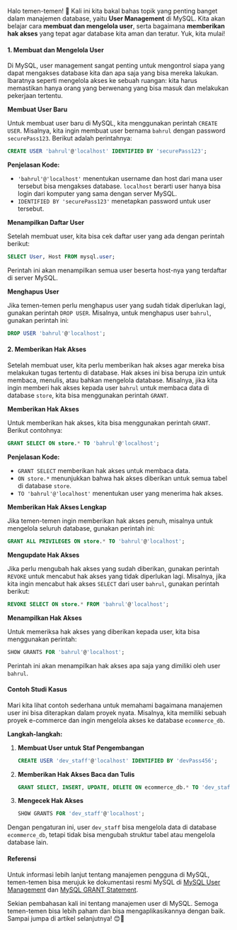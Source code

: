 Halo temen-temen! 👋 Kali ini kita bakal bahas topik yang penting banget dalam manajemen database, yaitu **User Management** di MySQL. Kita akan belajar cara **membuat dan mengelola user**, serta bagaimana **memberikan hak akses** yang tepat agar database kita aman dan teratur. Yuk, kita mulai!

#### **1. Membuat dan Mengelola User**

Di MySQL, user management sangat penting untuk mengontrol siapa yang dapat mengakses database kita dan apa saja yang bisa mereka lakukan. Ibaratnya seperti mengelola akses ke sebuah ruangan: kita harus memastikan hanya orang yang berwenang yang bisa masuk dan melakukan pekerjaan tertentu.

**Membuat User Baru**

Untuk membuat user baru di MySQL, kita menggunakan perintah `CREATE USER`. Misalnya, kita ingin membuat user bernama `bahrul` dengan password `securePass123`. Berikut adalah perintahnya:

```sql
CREATE USER 'bahrul'@'localhost' IDENTIFIED BY 'securePass123';
```

**Penjelasan Kode:**
- `'bahrul'@'localhost'` menentukan username dan host dari mana user tersebut bisa mengakses database. `localhost` berarti user hanya bisa login dari komputer yang sama dengan server MySQL.
- `IDENTIFIED BY 'securePass123'` menetapkan password untuk user tersebut.

**Menampilkan Daftar User**

Setelah membuat user, kita bisa cek daftar user yang ada dengan perintah berikut:

```sql
SELECT User, Host FROM mysql.user;
```

Perintah ini akan menampilkan semua user beserta host-nya yang terdaftar di server MySQL.

**Menghapus User**

Jika temen-temen perlu menghapus user yang sudah tidak diperlukan lagi, gunakan perintah `DROP USER`. Misalnya, untuk menghapus user `bahrul`, gunakan perintah ini:

```sql
DROP USER 'bahrul'@'localhost';
```

#### **2. Memberikan Hak Akses**

Setelah membuat user, kita perlu memberikan hak akses agar mereka bisa melakukan tugas tertentu di database. Hak akses ini bisa berupa izin untuk membaca, menulis, atau bahkan mengelola database. Misalnya, jika kita ingin memberi hak akses kepada user `bahrul` untuk membaca data di database `store`, kita bisa menggunakan perintah `GRANT`.

**Memberikan Hak Akses**

Untuk memberikan hak akses, kita bisa menggunakan perintah `GRANT`. Berikut contohnya:

```sql
GRANT SELECT ON store.* TO 'bahrul'@'localhost';
```

**Penjelasan Kode:**
- `GRANT SELECT` memberikan hak akses untuk membaca data.
- `ON store.*` menunjukkan bahwa hak akses diberikan untuk semua tabel di database `store`.
- `TO 'bahrul'@'localhost'` menentukan user yang menerima hak akses.

**Memberikan Hak Akses Lengkap**

Jika temen-temen ingin memberikan hak akses penuh, misalnya untuk mengelola seluruh database, gunakan perintah ini:

```sql
GRANT ALL PRIVILEGES ON store.* TO 'bahrul'@'localhost';
```

**Mengupdate Hak Akses**

Jika perlu mengubah hak akses yang sudah diberikan, gunakan perintah `REVOKE` untuk mencabut hak akses yang tidak diperlukan lagi. Misalnya, jika kita ingin mencabut hak akses `SELECT` dari user `bahrul`, gunakan perintah berikut:

```sql
REVOKE SELECT ON store.* FROM 'bahrul'@'localhost';
```

**Menampilkan Hak Akses**

Untuk memeriksa hak akses yang diberikan kepada user, kita bisa menggunakan perintah:

```sql
SHOW GRANTS FOR 'bahrul'@'localhost';
```

Perintah ini akan menampilkan hak akses apa saja yang dimiliki oleh user `bahrul`.

#### **Contoh Studi Kasus**

Mari kita lihat contoh sederhana untuk memahami bagaimana manajemen user ini bisa diterapkan dalam proyek nyata. Misalnya, kita memiliki sebuah proyek e-commerce dan ingin mengelola akses ke database `ecommerce_db`.

**Langkah-langkah:**
1. **Membuat User untuk Staf Pengembangan**

   ```sql
   CREATE USER 'dev_staff'@'localhost' IDENTIFIED BY 'devPass456';
   ```

2. **Memberikan Hak Akses Baca dan Tulis**

   ```sql
   GRANT SELECT, INSERT, UPDATE, DELETE ON ecommerce_db.* TO 'dev_staff'@'localhost';
   ```

3. **Mengecek Hak Akses**

   ```sql
   SHOW GRANTS FOR 'dev_staff'@'localhost';
   ```

Dengan pengaturan ini, user `dev_staff` bisa mengelola data di database `ecommerce_db`, tetapi tidak bisa mengubah struktur tabel atau mengelola database lain.

#### **Referensi**

Untuk informasi lebih lanjut tentang manajemen pengguna di MySQL, temen-temen bisa merujuk ke dokumentasi resmi MySQL di [MySQL User Management](https://dev.mysql.com/doc/refman/8.0/en/user-account-management.html) dan [MySQL GRANT Statement](https://dev.mysql.com/doc/refman/8.0/en/grant.html).

Sekian pembahasan kali ini tentang manajemen user di MySQL. Semoga temen-temen bisa lebih paham dan bisa mengaplikasikannya dengan baik. Sampai jumpa di artikel selanjutnya! 😊👋
